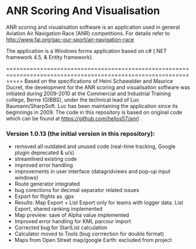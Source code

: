 # ANR Scoring And Visualisation
ANR scoring and visualisation software is an application used in general Aviation Air Navigation Race (ANR) competitions.
For details refer to http://www.fai.org/gac-our-sport/air-navigation-race

The application is a Windows forms application based on c# (.NET framework 4.5, & Entity framework).

=================================================================================================================
Based on the specifications of Heini Schawalder and Maurice Ducret, the development for the ANR scoring and visualisation 
software was initiated during 2009-2010 at the Commercial and Industrial Training college, Berne (GIBBS), 
under the technical lead of Luc Baumann/SharpSoft. Luc has been maintaining the application since its beginnings in 2009.
The code in this repository is based on original code which can be found at https://github.com/helios57/anrl .
 
### Version 1.0.13 (the initial version in this repository):
- removed all outdated and unused code (real-time tracking, Google plugin deprecated & u/s)
- streamlined existing code
- improved error handling
- improvements in user interface (datagridviews and pop-up input windows)
- Route generator integrated
- bug corections for decimal separator related issues
- Export for flights as .gpx
- Results: Map Export + List Export only for teams with logger data. List Export, shared ranking implemented
- Map preview: save of Alpha value implemented
- Improved error handling for KML parcour import
- Corrected bug for StartList calculation
- Calculator moved to Tools (bug corrrection for double format)
- Maps from Open Street map/google Earth: excluded from project 
 
